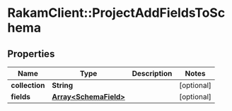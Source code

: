 # RakamClient::ProjectAddFieldsToSchema

## Properties
Name | Type | Description | Notes
------------ | ------------- | ------------- | -------------
**collection** | **String** |  | [optional] 
**fields** | [**Array&lt;SchemaField&gt;**](SchemaField.md) |  | [optional] 


